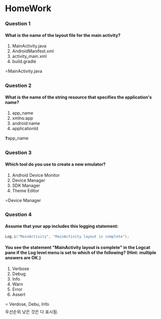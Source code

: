 HomeWork
========

### Question 1
#### What is the name of the layout file for the main activity?
1. MainActivity.java
2. AndroidManifest.xml
3. activity_main.xml
4. build.gradle

⭐MainActivity.java

### Question 2
#### What is the name of the string resource that specifies the application's name?
1. app_name
2. xmlns:app
3. android:name
4. applicationId


❓app_name

### Question 3
#### Which tool do you use to create a new emulator?
1. Android Device Monitor
2. Device Manager
3. SDK Manager
4. Theme Editor

⭐Device Manager

### Question 4
#### Assume that your app includes this logging statement:   

```java
Log.i("MainActivity", "MainActivity layout is complete");
```
#### You see the statement "MainActivity layout is complete" in the Logcat pane if the Log level menu is set to which of the following? (Hint: multiple answers are OK.)

1. Verbose
2. Debug
3. Info
4. Warn
5. Error
6. Assert

⭐ Verdose, Debu, Info   
우선순위 낮은 것은 다 표시됨.
